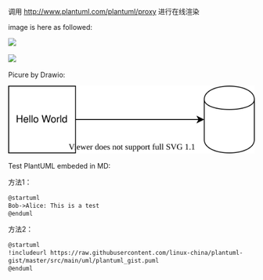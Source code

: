 调用 http://www.plantuml.com/plantuml/proxy 进行在线渲染

image is here as followed:

![](http://www.plantuml.com/plantuml/proxy?cache=no&src=https://raw.github.com/plantuml/plantuml-server/master/src/main/webapp/resource/test2diagrams.txt)


![](http://www.plantuml.com/plantuml/proxy?cache=no&src=https://raw.githubusercontent.com/JamesChan/DaC-Arch/master/PlantUML/component-view.puml)


Picure by Drawio:

![](./test_drawio_pic.dio.svg)

Test PlantUML embeded in MD:

方法1：

```plantuml
@startuml
Bob->Alice: This is a test
@enduml
```

方法2：

```plantuml
@startuml
!includeurl https://raw.githubusercontent.com/linux-china/plantuml-gist/master/src/main/uml/plantuml_gist.puml
@enduml
```
